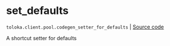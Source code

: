 # set_defaults
`toloka.client.pool.codegen_setter_for_defaults` | [Source code](https://github.com/Toloka/toloka-kit/blob/v1.2.2/src/client/pool/__init__.py#L0)

A shortcut setter for defaults

